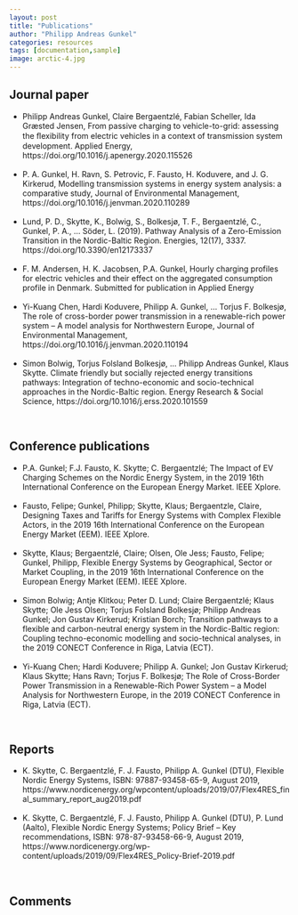 ```yaml
---
layout: post
title: "Publications"
author: "Philipp Andreas Gunkel"
categories: resources
tags: [documentation,sample]
image: arctic-4.jpg
---
```


## Journal paper <br/>
<ul>
<li>Philipp Andreas Gunkel, Claire Bergaentzlé, Fabian Scheller, Ida Græsted Jensen, From passive charging to vehicle-to-grid: assessing the ﬂexibility from electric vehicles in a context of transmission system development. Applied Energy, https://doi.org/10.1016/j.apenergy.2020.115526 </li><br/>
<li>P. A. Gunkel, H. Ravn, S. Petrovic, F. Fausto, H. Koduvere, and J. G. Kirkerud, Modelling transmission systems in energy system analysis: a comparative study, Journal of Environmental Management, https://doi.org/10.1016/j.jenvman.2020.110289 </li><br/>
<li>Lund, P. D., Skytte, K., Bolwig, S., Bolkesjø, T. F., Bergaentzlé, C., Gunkel, P. A., … Söder, L. (2019). Pathway Analysis of a Zero-Emission Transition in the Nordic-Baltic Region. Energies, 12(17), 3337. https://doi.org/10.3390/en12173337 </li><br/>
<li>F. M. Andersen, H. K. Jacobsen, P.A. Gunkel, Hourly charging profiles for electric vehicles and their effect on the aggregated consumption profile in Denmark. Submitted for publication in Applied Energy  </li><br/>
<li>Yi-Kuang Chen, Hardi Koduvere, Philipp A. Gunkel, … Torjus F. Bolkesjø, The role of cross-border power transmission in a renewable-rich power system – A model analysis for Northwestern Europe, Journal of Environmental Management, https://doi.org/10.1016/j.jenvman.2020.110194 </li><br/>
<li>Simon Bolwig, Torjus Folsland Bolkesjø, ... Philipp Andreas Gunkel, Klaus Skytte. Climate friendly but socially rejected energy transitions pathways: Integration of techno-economic and socio-technical approaches in the Nordic-Baltic region. Energy Research & Social Science, https://doi.org/10.1016/j.erss.2020.101559 </li>
</ul>
<br/>

## Conference publications <br/>
<ul>
<li>P.A. Gunkel; F.J. Fausto, K. Skytte; C. Bergaentzlé; The Impact of EV Charging Schemes on the Nordic Energy System, in the 2019 16th International Conference on the European Energy Market. IEEE Xplore. </li><br/>
<li>Fausto, Felipe; Gunkel, Philipp; Skytte, Klaus; Bergaentzle, Claire, Designing Taxes and Tariffs for Energy Systems with Complex Flexible Actors, in the 2019 16th International Conference on the European Energy Market (EEM). IEEE Xplore. </li><br/>
<li>Skytte, Klaus; Bergaentzlé, Claire; Olsen, Ole Jess; Fausto, Felipe; Gunkel, Philipp, Flexible Energy Systems by Geographical, Sector or Market Coupling, in the 2019 16th International Conference on the European Energy Market (EEM). IEEE Xplore. </li><br/> 
<li>Simon Bolwig; Antje Klitkou; Peter D. Lund; Claire Bergaentzlé; Klaus Skytte; Ole Jess Olsen; Torjus Folsland Bolkesjø; Philipp Andreas Gunkel; Jon Gustav Kirkerud; Kristian Borch; Transition pathways to a flexible and carbon-neutral energy system in the Nordic-Baltic region: Coupling techno-economic modelling and socio-technical analyses, in the 2019 CONECT Conference in Riga, Latvia (ECT). </li><br/>
<li>Yi-Kuang Chen; Hardi Koduvere; Philipp A. Gunkel; Jon Gustav Kirkerud; Klaus Skytte; Hans Ravn; Torjus F. Bolkesjø; The Role of Cross-Border Power Transmission in a Renewable-Rich Power System – a Model Analysis for Northwestern Europe, in the 2019 CONECT Conference in Riga, Latvia (ECT). </li>
</ul>
<br/>

## Reports <br/>
<ul>
<li>K. Skytte, C. Bergaentzlé, F. J. Fausto, Philipp A. Gunkel (DTU), Flexible Nordic Energy Systems, ISBN: 97887-93458-65-9, August 2019, https://www.nordicenergy.org/wpcontent/uploads/2019/07/Flex4RES_final_summary_report_aug2019.pdf </li><br/>
<li>K. Skytte, C. Bergaentzlé, F. J. Fausto, Philipp A. Gunkel (DTU), P. Lund (Aalto), Flexible Nordic Energy Systems; Policy Brief – Key recommendations, ISBN: 978-87-93458-66-9, August 2019, https://www.nordicenergy.org/wp-content/uploads/2019/09/Flex4RES_Policy-Brief-2019.pdf </li>
</ul>
<br/>

## Comments <br/>




